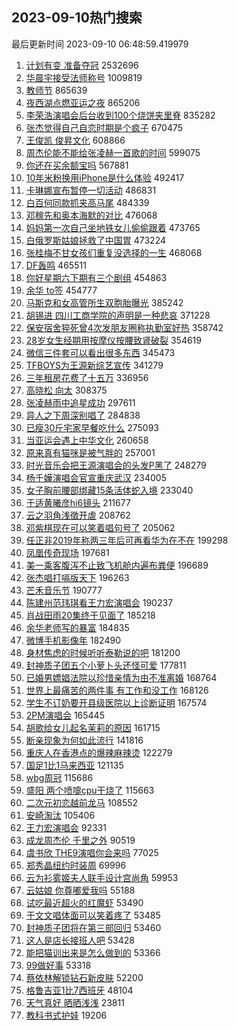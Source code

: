 ## 2023-09-10热门搜索 
最后更新时间 2023-09-10 06:48:59.419979 
1. [计划有变 准备夺冠](https://s.weibo.com/weibo?q=%E8%AE%A1%E5%88%92%E6%9C%89%E5%8F%98%20%E5%87%86%E5%A4%87%E5%A4%BA%E5%86%A0&t=31&band_rank=5&Refer=top) 2532696
1. [华晨宇接受法师称号](https://s.weibo.com/weibo?q=%23%E5%8D%8E%E6%99%A8%E5%AE%87%E6%8E%A5%E5%8F%97%E6%B3%95%E5%B8%88%E7%A7%B0%E5%8F%B7%23&t=31&band_rank=1&Refer=top) 1009819
1. [教师节](https://s.weibo.com/weibo?q=%E6%95%99%E5%B8%88%E8%8A%82&t=31&band_rank=2&Refer=top) 865639
1. [夜西湖点燃亚运之夜](https://s.weibo.com/weibo?q=%23%E5%A4%9C%E8%A5%BF%E6%B9%96%E7%82%B9%E7%87%83%E4%BA%9A%E8%BF%90%E4%B9%8B%E5%A4%9C%23&t=31&band_rank=3&Refer=top) 865206
1. [李荣浩演唱会后台收到100个烧饼夹里脊](https://s.weibo.com/weibo?q=%23%E6%9D%8E%E8%8D%A3%E6%B5%A9%E6%BC%94%E5%94%B1%E4%BC%9A%E5%90%8E%E5%8F%B0%E6%94%B6%E5%88%B0100%E4%B8%AA%E7%83%A7%E9%A5%BC%E5%A4%B9%E9%87%8C%E8%84%8A%23&t=31&band_rank=4&Refer=top) 835282
1. [张杰觉得自己自恋时期是个疯子](https://s.weibo.com/weibo?q=%23%E5%BC%A0%E6%9D%B0%E8%A7%89%E5%BE%97%E8%87%AA%E5%B7%B1%E8%87%AA%E6%81%8B%E6%97%B6%E6%9C%9F%E6%98%AF%E4%B8%AA%E7%96%AF%E5%AD%90%23&t=31&band_rank=9&Refer=top) 670475
1. [王俊凯 俊昇文化](https://s.weibo.com/weibo?q=%E7%8E%8B%E4%BF%8A%E5%87%AF%20%E4%BF%8A%E6%98%87%E6%96%87%E5%8C%96&t=31&band_rank=6&Refer=top) 608866
1. [周杰伦能不能给张凌赫一首歌的时间](https://s.weibo.com/weibo?q=%23%E5%91%A8%E6%9D%B0%E4%BC%A6%E8%83%BD%E4%B8%8D%E8%83%BD%E7%BB%99%E5%BC%A0%E5%87%8C%E8%B5%AB%E4%B8%80%E9%A6%96%E6%AD%8C%E7%9A%84%E6%97%B6%E9%97%B4%23&t=31&band_rank=7&Refer=top) 599075
1. [你还在买余额宝吗](https://s.weibo.com/weibo?q=%23%E4%BD%A0%E8%BF%98%E5%9C%A8%E4%B9%B0%E4%BD%99%E9%A2%9D%E5%AE%9D%E5%90%97%23&t=31&band_rank=8&Refer=top) 567881
1. [10年米粉换用iPhone是什么体验](https://s.weibo.com/weibo?q=10%E5%B9%B4%E7%B1%B3%E7%B2%89%E6%8D%A2%E7%94%A8iPhone%E6%98%AF%E4%BB%80%E4%B9%88%E4%BD%93%E9%AA%8C&t=31&band_rank=10&Refer=top) 492417
1. [卡琳娜宣布暂停一切活动](https://s.weibo.com/weibo?q=%23%E5%8D%A1%E7%90%B3%E5%A8%9C%E5%AE%A3%E5%B8%83%E6%9A%82%E5%81%9C%E4%B8%80%E5%88%87%E6%B4%BB%E5%8A%A8%23&t=31&band_rank=11&Refer=top) 486831
1. [白百何同款抓夹高马尾](https://s.weibo.com/weibo?q=%E7%99%BD%E7%99%BE%E4%BD%95%E5%90%8C%E6%AC%BE%E6%8A%93%E5%A4%B9%E9%AB%98%E9%A9%AC%E5%B0%BE&t=31&band_rank=12&Refer=top) 484339
1. [邓稼先和奥本海默的对比](https://s.weibo.com/weibo?q=%E9%82%93%E7%A8%BC%E5%85%88%E5%92%8C%E5%A5%A5%E6%9C%AC%E6%B5%B7%E9%BB%98%E7%9A%84%E5%AF%B9%E6%AF%94&t=31&band_rank=19&Refer=top) 476068
1. [妈妈第一次自己坐地铁女儿偷偷跟着](https://s.weibo.com/weibo?q=%23%E5%A6%88%E5%A6%88%E7%AC%AC%E4%B8%80%E6%AC%A1%E8%87%AA%E5%B7%B1%E5%9D%90%E5%9C%B0%E9%93%81%E5%A5%B3%E5%84%BF%E5%81%B7%E5%81%B7%E8%B7%9F%E7%9D%80%23&t=31&band_rank=13&Refer=top) 473765
1. [白俄罗斯姑娘拯救了中国胃](https://s.weibo.com/weibo?q=%23%E7%99%BD%E4%BF%84%E7%BD%97%E6%96%AF%E5%A7%91%E5%A8%98%E6%8B%AF%E6%95%91%E4%BA%86%E4%B8%AD%E5%9B%BD%E8%83%83%23&t=31&band_rank=14&Refer=top) 473224
1. [张桂梅不甘女孩们重复没选择的一生](https://s.weibo.com/weibo?q=%23%E5%BC%A0%E6%A1%82%E6%A2%85%E4%B8%8D%E7%94%98%E5%A5%B3%E5%AD%A9%E4%BB%AC%E9%87%8D%E5%A4%8D%E6%B2%A1%E9%80%89%E6%8B%A9%E7%9A%84%E4%B8%80%E7%94%9F%23&t=31&band_rank=15&Refer=top) 468068
1. [DF轰鸣](https://s.weibo.com/weibo?q=DF%E8%BD%B0%E9%B8%A3&t=31&band_rank=28&Refer=top) 465511
1. [你好星期六下期有三个剧组](https://s.weibo.com/weibo?q=%E4%BD%A0%E5%A5%BD%E6%98%9F%E6%9C%9F%E5%85%AD%E4%B8%8B%E6%9C%9F%E6%9C%89%E4%B8%89%E4%B8%AA%E5%89%A7%E7%BB%84&t=31&band_rank=16&Refer=top) 454863
1. [余华 to签](https://s.weibo.com/weibo?q=%E4%BD%99%E5%8D%8E%20to%E7%AD%BE&t=31&band_rank=17&Refer=top) 454777
1. [马斯克和女高管所生双胞胎曝光](https://s.weibo.com/weibo?q=%23%E9%A9%AC%E6%96%AF%E5%85%8B%E5%92%8C%E5%A5%B3%E9%AB%98%E7%AE%A1%E6%89%80%E7%94%9F%E5%8F%8C%E8%83%9E%E8%83%8E%E6%9B%9D%E5%85%89%23&t=31&band_rank=18&Refer=top) 385242
1. [胡锡进 四川工商学院的声明是一种悲哀](https://s.weibo.com/weibo?q=%E8%83%A1%E9%94%A1%E8%BF%9B%20%E5%9B%9B%E5%B7%9D%E5%B7%A5%E5%95%86%E5%AD%A6%E9%99%A2%E7%9A%84%E5%A3%B0%E6%98%8E%E6%98%AF%E4%B8%80%E7%A7%8D%E6%82%B2%E5%93%80&t=31&band_rank=20&Refer=top) 371228
1. [保安宿舍猝死曾4次发朋友圈称执勤室好热](https://s.weibo.com/weibo?q=%23%E4%BF%9D%E5%AE%89%E5%AE%BF%E8%88%8D%E7%8C%9D%E6%AD%BB%E6%9B%BE4%E6%AC%A1%E5%8F%91%E6%9C%8B%E5%8F%8B%E5%9C%88%E7%A7%B0%E6%89%A7%E5%8B%A4%E5%AE%A4%E5%A5%BD%E7%83%AD%23&t=31&band_rank=21&Refer=top) 358742
1. [28岁女生经期用按摩仪按腰致肾破裂](https://s.weibo.com/weibo?q=%2328%E5%B2%81%E5%A5%B3%E7%94%9F%E7%BB%8F%E6%9C%9F%E7%94%A8%E6%8C%89%E6%91%A9%E4%BB%AA%E6%8C%89%E8%85%B0%E8%87%B4%E8%82%BE%E7%A0%B4%E8%A3%82%23&t=31&band_rank=22&Refer=top) 354619
1. [微信三件套可以看出很多东西](https://s.weibo.com/weibo?q=%23%E5%BE%AE%E4%BF%A1%E4%B8%89%E4%BB%B6%E5%A5%97%E5%8F%AF%E4%BB%A5%E7%9C%8B%E5%87%BA%E5%BE%88%E5%A4%9A%E4%B8%9C%E8%A5%BF%23&t=31&band_rank=23&Refer=top) 345473
1. [TFBOYS为王源新综艺宣传](https://s.weibo.com/weibo?q=%23TFBOYS%E4%B8%BA%E7%8E%8B%E6%BA%90%E6%96%B0%E7%BB%BC%E8%89%BA%E5%AE%A3%E4%BC%A0%23&t=31&band_rank=24&Refer=top) 341279
1. [三年租房花费了十五万](https://s.weibo.com/weibo?q=%23%E4%B8%89%E5%B9%B4%E7%A7%9F%E6%88%BF%E8%8A%B1%E8%B4%B9%E4%BA%86%E5%8D%81%E4%BA%94%E4%B8%87%23&t=31&band_rank=25&Refer=top) 336956
1. [高晓松 向太](https://s.weibo.com/weibo?q=%E9%AB%98%E6%99%93%E6%9D%BE%20%E5%90%91%E5%A4%AA&t=31&band_rank=26&Refer=top) 308375
1. [张凌赫雨中追星成功](https://s.weibo.com/weibo?q=%23%E5%BC%A0%E5%87%8C%E8%B5%AB%E9%9B%A8%E4%B8%AD%E8%BF%BD%E6%98%9F%E6%88%90%E5%8A%9F%23&t=31&band_rank=27&Refer=top) 297611
1. [异人之下周深别唱了](https://s.weibo.com/weibo?q=%23%E5%BC%82%E4%BA%BA%E4%B9%8B%E4%B8%8B%E5%91%A8%E6%B7%B1%E5%88%AB%E5%94%B1%E4%BA%86%23&t=31&band_rank=18&Refer=top) 284838
1. [已瘦30斤宅家早餐吃什么](https://s.weibo.com/weibo?q=%E5%B7%B2%E7%98%A630%E6%96%A4%E5%AE%85%E5%AE%B6%E6%97%A9%E9%A4%90%E5%90%83%E4%BB%80%E4%B9%88&t=31&band_rank=31&Refer=top) 275093
1. [当亚运会遇上中华文化](https://s.weibo.com/weibo?q=%23%E5%BD%93%E4%BA%9A%E8%BF%90%E4%BC%9A%E9%81%87%E4%B8%8A%E4%B8%AD%E5%8D%8E%E6%96%87%E5%8C%96%23&t=31&band_rank=3&Refer=top) 260658
1. [原来真有猫咪是被气胖的](https://s.weibo.com/weibo?q=%23%E5%8E%9F%E6%9D%A5%E7%9C%9F%E6%9C%89%E7%8C%AB%E5%92%AA%E6%98%AF%E8%A2%AB%E6%B0%94%E8%83%96%E7%9A%84%23&t=31&band_rank=32&Refer=top) 257001
1. [时光音乐会把王源演唱会的头发P黑了](https://s.weibo.com/weibo?q=%23%E6%97%B6%E5%85%89%E9%9F%B3%E4%B9%90%E4%BC%9A%E6%8A%8A%E7%8E%8B%E6%BA%90%E6%BC%94%E5%94%B1%E4%BC%9A%E7%9A%84%E5%A4%B4%E5%8F%91P%E9%BB%91%E4%BA%86%23&t=31&band_rank=29&Refer=top) 248279
1. [杨千嬅演唱会官宣重庆武汉](https://s.weibo.com/weibo?q=%23%E6%9D%A8%E5%8D%83%E5%AC%85%E6%BC%94%E5%94%B1%E4%BC%9A%E5%AE%98%E5%AE%A3%E9%87%8D%E5%BA%86%E6%AD%A6%E6%B1%89%23&t=31&band_rank=30&Refer=top) 234005
1. [女子胸前腰部绑藏15条活体蛇入境](https://s.weibo.com/weibo?q=%23%E5%A5%B3%E5%AD%90%E8%83%B8%E5%89%8D%E8%85%B0%E9%83%A8%E7%BB%91%E8%97%8F15%E6%9D%A1%E6%B4%BB%E4%BD%93%E8%9B%87%E5%85%A5%E5%A2%83%23&t=31&band_rank=33&Refer=top) 233040
1. [于适黄曦彦hi6镜头](https://s.weibo.com/weibo?q=%23%E4%BA%8E%E9%80%82%E9%BB%84%E6%9B%A6%E5%BD%A6hi6%E9%95%9C%E5%A4%B4%23&t=31&band_rank=34&Refer=top) 211677
1. [云之羽角浅徵开虐](https://s.weibo.com/weibo?q=%23%E4%BA%91%E4%B9%8B%E7%BE%BD%E8%A7%92%E6%B5%85%E5%BE%B5%E5%BC%80%E8%99%90%23&t=31&band_rank=35&Refer=top) 208762
1. [邓紫棋现在可以笑着唱句号了](https://s.weibo.com/weibo?q=%23%E9%82%93%E7%B4%AB%E6%A3%8B%E7%8E%B0%E5%9C%A8%E5%8F%AF%E4%BB%A5%E7%AC%91%E7%9D%80%E5%94%B1%E5%8F%A5%E5%8F%B7%E4%BA%86%23&t=31&band_rank=36&Refer=top) 205062
1. [任正非2019年称两三年后可再看华为在不在](https://s.weibo.com/weibo?q=%23%E4%BB%BB%E6%AD%A3%E9%9D%9E2019%E5%B9%B4%E7%A7%B0%E4%B8%A4%E4%B8%89%E5%B9%B4%E5%90%8E%E5%8F%AF%E5%86%8D%E7%9C%8B%E5%8D%8E%E4%B8%BA%E5%9C%A8%E4%B8%8D%E5%9C%A8%23&t=31&band_rank=37&Refer=top) 199298
1. [凤凰传奇现场](https://s.weibo.com/weibo?q=%E5%87%A4%E5%87%B0%E4%BC%A0%E5%A5%87%E7%8E%B0%E5%9C%BA&t=31&band_rank=37&Refer=top) 197681
1. [美一乘客腹泻不止致飞机舱内遍布粪便](https://s.weibo.com/weibo?q=%23%E7%BE%8E%E4%B8%80%E4%B9%98%E5%AE%A2%E8%85%B9%E6%B3%BB%E4%B8%8D%E6%AD%A2%E8%87%B4%E9%A3%9E%E6%9C%BA%E8%88%B1%E5%86%85%E9%81%8D%E5%B8%83%E7%B2%AA%E4%BE%BF%23&t=31&band_rank=39&Refer=top) 196689
1. [张杰唱打嗝版天下](https://s.weibo.com/weibo?q=%23%E5%BC%A0%E6%9D%B0%E5%94%B1%E6%89%93%E5%97%9D%E7%89%88%E5%A4%A9%E4%B8%8B%23&t=31&band_rank=38&Refer=top) 196263
1. [芒禾音乐节](https://s.weibo.com/weibo?q=%23%E8%8A%92%E7%A6%BE%E9%9F%B3%E4%B9%90%E8%8A%82%23&t=31&band_rank=44&Refer=top) 190777
1. [陈建州范玮琪看王力宏演唱会](https://s.weibo.com/weibo?q=%23%E9%99%88%E5%BB%BA%E5%B7%9E%E8%8C%83%E7%8E%AE%E7%90%AA%E7%9C%8B%E7%8E%8B%E5%8A%9B%E5%AE%8F%E6%BC%94%E5%94%B1%E4%BC%9A%23&t=31&band_rank=40&Refer=top) 190237
1. [肖战田雨20集终于见面了](https://s.weibo.com/weibo?q=%23%E8%82%96%E6%88%98%E7%94%B0%E9%9B%A820%E9%9B%86%E7%BB%88%E4%BA%8E%E8%A7%81%E9%9D%A2%E4%BA%86%23&t=31&band_rank=41&Refer=top) 185218
1. [余华老师写的暴富](https://s.weibo.com/weibo?q=%E4%BD%99%E5%8D%8E%E8%80%81%E5%B8%88%E5%86%99%E7%9A%84%E6%9A%B4%E5%AF%8C&t=31&band_rank=42&Refer=top) 184835
1. [微博手机影像年](https://s.weibo.com/weibo?q=%E5%BE%AE%E5%8D%9A%E6%89%8B%E6%9C%BA%E5%BD%B1%E5%83%8F%E5%B9%B4&t=31&band_rank=50&Refer=top) 182490
1. [身材焦虑的时候听听泰勒说的吧](https://s.weibo.com/weibo?q=%E8%BA%AB%E6%9D%90%E7%84%A6%E8%99%91%E7%9A%84%E6%97%B6%E5%80%99%E5%90%AC%E5%90%AC%E6%B3%B0%E5%8B%92%E8%AF%B4%E7%9A%84%E5%90%A7&t=31&band_rank=47&Refer=top) 181200
1. [封神质子团五个小萝卜头还怪可爱](https://s.weibo.com/weibo?q=%E5%B0%81%E7%A5%9E%E8%B4%A8%E5%AD%90%E5%9B%A2%E4%BA%94%E4%B8%AA%E5%B0%8F%E8%90%9D%E5%8D%9C%E5%A4%B4%E8%BF%98%E6%80%AA%E5%8F%AF%E7%88%B1&t=31&band_rank=20&Refer=top) 177811
1. [已婚男嫖娼法院以珍惜亲情为由不准离婚](https://s.weibo.com/weibo?q=%23%E5%B7%B2%E5%A9%9A%E7%94%B7%E5%AB%96%E5%A8%BC%E6%B3%95%E9%99%A2%E4%BB%A5%E7%8F%8D%E6%83%9C%E4%BA%B2%E6%83%85%E4%B8%BA%E7%94%B1%E4%B8%8D%E5%87%86%E7%A6%BB%E5%A9%9A%23&t=31&band_rank=43&Refer=top) 168764
1. [世界上最痛苦的两件事 有工作和没工作](https://s.weibo.com/weibo?q=%E4%B8%96%E7%95%8C%E4%B8%8A%E6%9C%80%E7%97%9B%E8%8B%A6%E7%9A%84%E4%B8%A4%E4%BB%B6%E4%BA%8B%20%E6%9C%89%E5%B7%A5%E4%BD%9C%E5%92%8C%E6%B2%A1%E5%B7%A5%E4%BD%9C&t=31&band_rank=35&Refer=top) 168126
1. [学生不订奶要开县级医院以上诊断证明](https://s.weibo.com/weibo?q=%23%E5%AD%A6%E7%94%9F%E4%B8%8D%E8%AE%A2%E5%A5%B6%E8%A6%81%E5%BC%80%E5%8E%BF%E7%BA%A7%E5%8C%BB%E9%99%A2%E4%BB%A5%E4%B8%8A%E8%AF%8A%E6%96%AD%E8%AF%81%E6%98%8E%23&t=31&band_rank=45&Refer=top) 167574
1. [2PM演唱会](https://s.weibo.com/weibo?q=%232PM%E6%BC%94%E5%94%B1%E4%BC%9A%23&t=31&band_rank=46&Refer=top) 165445
1. [胡歌给女儿起名茉莉的原因](https://s.weibo.com/weibo?q=%23%E8%83%A1%E6%AD%8C%E7%BB%99%E5%A5%B3%E5%84%BF%E8%B5%B7%E5%90%8D%E8%8C%89%E8%8E%89%E7%9A%84%E5%8E%9F%E5%9B%A0%23&t=31&band_rank=47&Refer=top) 161715
1. [断亲现象为何如此流行](https://s.weibo.com/weibo?q=%23%E6%96%AD%E4%BA%B2%E7%8E%B0%E8%B1%A1%E4%B8%BA%E4%BD%95%E5%A6%82%E6%AD%A4%E6%B5%81%E8%A1%8C%23&t=31&band_rank=48&Refer=top) 141816
1. [重庆人在香港点的爆辣麻辣烫](https://s.weibo.com/weibo?q=%23%E9%87%8D%E5%BA%86%E4%BA%BA%E5%9C%A8%E9%A6%99%E6%B8%AF%E7%82%B9%E7%9A%84%E7%88%86%E8%BE%A3%E9%BA%BB%E8%BE%A3%E7%83%AB%23&t=31&band_rank=49&Refer=top) 122279
1. [国足1比1马来西亚](https://s.weibo.com/weibo?q=%23%E5%9B%BD%E8%B6%B31%E6%AF%941%E9%A9%AC%E6%9D%A5%E8%A5%BF%E4%BA%9A%23&t=31&band_rank=50&Refer=top) 121135
1. [wbg周冠](https://s.weibo.com/weibo?q=%23wbg%E5%91%A8%E5%86%A0%23&t=31&band_rank=47&Refer=top) 115686
1. [盛阳 两个喷嚏cpu干烧了](https://s.weibo.com/weibo?q=%E7%9B%9B%E9%98%B3%20%E4%B8%A4%E4%B8%AA%E5%96%B7%E5%9A%8Fcpu%E5%B9%B2%E7%83%A7%E4%BA%86&t=31&band_rank=47&Refer=top) 115663
1. [二次元初恋越前龙马](https://s.weibo.com/weibo?q=%23%E4%BA%8C%E6%AC%A1%E5%85%83%E5%88%9D%E6%81%8B%E8%B6%8A%E5%89%8D%E9%BE%99%E9%A9%AC%23&t=31&band_rank=42&Refer=top) 108552
1. [安崎淘汰](https://s.weibo.com/weibo?q=%23%E5%AE%89%E5%B4%8E%E6%B7%98%E6%B1%B0%23&t=31&band_rank=50&Refer=top) 105406
1. [王力宏演唱会](https://s.weibo.com/weibo?q=%E7%8E%8B%E5%8A%9B%E5%AE%8F%E6%BC%94%E5%94%B1%E4%BC%9A&t=31&band_rank=50&Refer=top) 92331
1. [成龙周杰伦 千里之外](https://s.weibo.com/weibo?q=%E6%88%90%E9%BE%99%E5%91%A8%E6%9D%B0%E4%BC%A6%20%E5%8D%83%E9%87%8C%E4%B9%8B%E5%A4%96&t=31&band_rank=45&Refer=top) 90519
1. [虞书欣 THE9演唱你会来吗](https://s.weibo.com/weibo?q=%E8%99%9E%E4%B9%A6%E6%AC%A3%20THE9%E6%BC%94%E5%94%B1%E4%BD%A0%E4%BC%9A%E6%9D%A5%E5%90%97&t=31&band_rank=50&Refer=top) 77025
1. [郑秀晶纽约时装周](https://s.weibo.com/weibo?q=%23%E9%83%91%E7%A7%80%E6%99%B6%E7%BA%BD%E7%BA%A6%E6%97%B6%E8%A3%85%E5%91%A8%23&t=31&band_rank=44&Refer=top) 69996
1. [云为衫雾姬夫人联手设计宫尚角](https://s.weibo.com/weibo?q=%23%E4%BA%91%E4%B8%BA%E8%A1%AB%E9%9B%BE%E5%A7%AC%E5%A4%AB%E4%BA%BA%E8%81%94%E6%89%8B%E8%AE%BE%E8%AE%A1%E5%AE%AB%E5%B0%9A%E8%A7%92%23&t=31&band_rank=50&Refer=top) 59953
1. [云姑娘 你尊嘟爱我吗](https://s.weibo.com/weibo?q=%E4%BA%91%E5%A7%91%E5%A8%98%20%E4%BD%A0%E5%B0%8A%E5%98%9F%E7%88%B1%E6%88%91%E5%90%97&t=31&band_rank=45&Refer=top) 55188
1. [试吃最近超火的红魔虾](https://s.weibo.com/weibo?q=%E8%AF%95%E5%90%83%E6%9C%80%E8%BF%91%E8%B6%85%E7%81%AB%E7%9A%84%E7%BA%A2%E9%AD%94%E8%99%BE&t=31&band_rank=32&Refer=top) 53490
1. [于文文唱体面可以笑着疼了](https://s.weibo.com/weibo?q=%23%E4%BA%8E%E6%96%87%E6%96%87%E5%94%B1%E4%BD%93%E9%9D%A2%E5%8F%AF%E4%BB%A5%E7%AC%91%E7%9D%80%E7%96%BC%E4%BA%86%23&t=31&band_rank=44&Refer=top) 53485
1. [封神质子团将在第三部回归](https://s.weibo.com/weibo?q=%23%E5%B0%81%E7%A5%9E%E8%B4%A8%E5%AD%90%E5%9B%A2%E5%B0%86%E5%9C%A8%E7%AC%AC%E4%B8%89%E9%83%A8%E5%9B%9E%E5%BD%92%23&t=31&band_rank=45&Refer=top) 53460
1. [这人是店长接班人吧](https://s.weibo.com/weibo?q=%23%E8%BF%99%E4%BA%BA%E6%98%AF%E5%BA%97%E9%95%BF%E6%8E%A5%E7%8F%AD%E4%BA%BA%E5%90%A7%23&t=31&band_rank=49&Refer=top) 53428
1. [能把猫训出来是怎么做到的](https://s.weibo.com/weibo?q=%E8%83%BD%E6%8A%8A%E7%8C%AB%E8%AE%AD%E5%87%BA%E6%9D%A5%E6%98%AF%E6%80%8E%E4%B9%88%E5%81%9A%E5%88%B0%E7%9A%84&t=31&band_rank=39&Refer=top) 53366
1. [99做好事](https://s.weibo.com/weibo?q=%2399%E5%81%9A%E5%A5%BD%E4%BA%8B%23&t=31&band_rank=47&Refer=top) 53318
1. [蔡依林解锁钻石新皮肤](https://s.weibo.com/weibo?q=%23%E8%94%A1%E4%BE%9D%E6%9E%97%E8%A7%A3%E9%94%81%E9%92%BB%E7%9F%B3%E6%96%B0%E7%9A%AE%E8%82%A4%23&t=31&band_rank=43&Refer=top) 52200
1. [格鲁吉亚1比7西班牙](https://s.weibo.com/weibo?q=%23%E6%A0%BC%E9%B2%81%E5%90%89%E4%BA%9A1%E6%AF%947%E8%A5%BF%E7%8F%AD%E7%89%99%23&t=31&band_rank=48&Refer=top) 48104
1. [天气真好 晒晒浅浅](https://s.weibo.com/weibo?q=%E5%A4%A9%E6%B0%94%E7%9C%9F%E5%A5%BD%20%E6%99%92%E6%99%92%E6%B5%85%E6%B5%85&t=31&band_rank=49&Refer=top) 23811
1. [教科书式护娃](https://s.weibo.com/weibo?q=%23%E6%95%99%E7%A7%91%E4%B9%A6%E5%BC%8F%E6%8A%A4%E5%A8%83%23&t=31&band_rank=50&Refer=top) 19206
